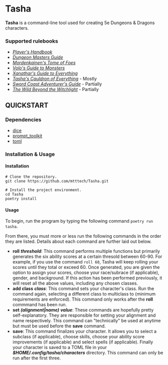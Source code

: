 # Tasha

**Tasha** is a command-line tool used for creating 5e Dungeons & Dragons characters.

### Supported rulebooks

  * [*Player's Handbook*](https://www.amazon.com/Players-Handbook-Dungeons-Dragons-Wizards/dp/0786965606/ref=sr_1_1?crid=379ZD2GOSSXUS&keywords=player%27s+handbook+53&qid=1686513995&sprefix=players+handbook+53%2Caps%2C117&sr=8-1)
  * [*Dungeon Masters Guide*](https://www.amazon.com/Dungeons-Dragons-Dungeon-Rulebook-Roleplaying/dp/0786965622/ref=sr_1_1?crid=2OL0NVA15CCB4&keywords=dungeon%2Bmasters%2Bguide&qid=1704477505&sprefix=Dungeon%2BM%2Caps%2C110&sr=8-1&th=1)
  * [*Mordenkainen's Tome of Foes*](https://www.amazon.com/MORDENKAINENS-FOES-Accessory-Wizards-Team/dp/0786966246/ref=sr_1_1?crid=1YK3ZSKRTEC2N&keywords=mordenkainen%27s+tome+of+foes&qid=1686514034&sprefix=mordenkain%2Caps%2C135&sr=8-1)
  * [*Volo's Guide to Monsters*](https://www.amazon.com/Volos-Guide-Monsters-Wizards-Team/dp/0786966017/ref=sr_1_1?crid=9Q6IDI7KI2FH&keywords=volos+guide+to+monsters+5e&qid=1686514111&sprefix=volos%2Caps%2C122&sr=8-1)
  * [*Xanathar's Guide to Everything*](https://www.amazon.com/Xanathars-Guide-Everything-Wizards-Team/dp/0786966114/ref=sr_1_1?crid=1HQBURCPQA50W&keywords=xanathars+guide+to+everything+5e&qid=1686514138&sprefix=xa%2Caps%2C147&sr=8-1)
  * [*Tasha's Cauldron of Everything*](https://www.amazon.com/Cauldron-Everything-Expansion-Dungeons-Dragons/dp/0786967021/ref=sr_1_1?crid=3K7SU399VYTP4&keywords=tasha%27s+cauldron+of+everything+5e&qid=1686514198&sprefix=tas%2Caps%2C118&sr=8-1) - Mostly
  * [*Sword Coast Adventurer's Guide*](https://www.amazon.com/Sword-Coast-Adventurers-Guide-Accessory/dp/0786965800/ref=sr_1_1?crid=JNAGKS1F2Y2U&keywords=sword+coast+adventurer%27s+guide+5e&qid=1686514240&sprefix=sword%2Caps%2C133&sr=8-1) - Partially
  * [*The Wild Beyond the Witchlight*](https://www.amazon.com/Wild-Beyond-Witchlight-Adventure-Dungeons/dp/0786967277/ref=sr_1_1?crid=2UYG545HO9XS7&keywords=The%2BWild%2BBeyond%2Bthe%2BWitchlight&qid=1704650190&sprefix=the%2Bwild%2Bbeyond%2Bthe%2Bwitchlight%2Caps%2C102&sr=8-1&th=1) - Partially

## QUICKSTART

### Dependencies

* [dice](https://github.com/borntyping/python-dice)
* [prompt_toolkit](https://github.com/prompt-toolkit/python-prompt-toolkit)
* [toml](https://github.com/uiri/toml)

### Installation & Usage

#### Installation

```
# Clone the repository.
git clone https://github.com/mtttech/Tasha.git

# Install the project environment.
cd Tasha
poetry install
```

#### Usage

To begin, run the program by typing the following command ```poetry run tasha```.

From there, you must more or less run the following commands in the order they are listed. Details about each command are further laid out below.

* **roll** ***threshold***: This command performs multiple functions but primarily generates the six ability scores at a certain thresold between 60-90. For example, if you use the command ```roll 60```, Tasha will keep rolling your scores until they total or exceed 60. Once generated, you are given the option to assign your scores, choose your race/subrace (if applicable), gender, and background. If this action has been performed previously, it will reset all the above values, including any chosen classes.
* **add class** ***class***: This command sets your character's class. Run the command again, selecting a different class to multiclass to (minimum requirements are enforced). This command only works after the **roll** commmand has been run.
* **set** ***(alignment|name)*** ***value***: These commands are hopefully pretty self-explanatory. They are responsible for setting your alignment and name respectively. This command can "technically" be used at anytime but must be used before the **save** command.
* **save**: This command finalizes your character. It allows you to select a subclass (if applicable), choose skills, choose your ability score improvements (if applicable) and select spells (if applicable). Finally your character is saved to a TOML file in your ***$HOME/.config/tasha/characters*** directory. This command can only be run after the first three.
